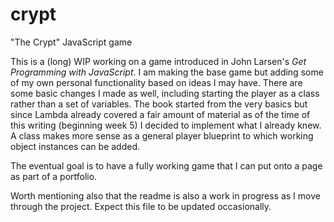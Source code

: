 # crypt
"The Crypt" JavaScript game

This is a (long) WIP working on a game introduced in John Larsen's *Get Programming with JavaScript*. I am making the base game but adding
some of my own personal functionality based on ideas I may have. There are some basic changes I made as well, including starting the player
as a class rather than a set of variables. The book started from the very basics but since Lambda already covered a fair amount of material
as of the time of this writing (beginning week 5) I decided to implement what I already knew. A class makes more sense as a general player
blueprint to which working object instances can be added.

The eventual goal is to have a fully working game that I can put onto a page as part of a portfolio.

Worth mentioning also that the readme is also a work in progress as I move through the project. Expect this file to be updated occasionally.
